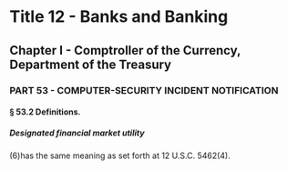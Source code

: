 
# Title 12 - Banks and Banking
## Chapter I - Comptroller of the Currency, Department of the Treasury
### PART 53 - COMPUTER-SECURITY INCIDENT NOTIFICATION
#### § 53.2 Definitions.
##### Designated financial market utility

(6)has the same meaning as set forth at 12 U.S.C. 5462(4).
